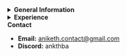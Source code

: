 <!--


### Hi there 👋
**ankthba/ankthba** is a ✨ _special_ ✨ repository because its `README.md` (this file) appears on your GitHub profile.

Here are some ideas to get you started:

- 🔭 I’m currently working on ...
- 🌱 I’m currently learning ...
- 👯 I’m looking to collaborate on ...
- 🤔 I’m looking for help with ...
- 💬 Ask me about ...
- 📫 How to reach me: ...
- 😄 Pronouns: ...
- ⚡ Fun fact: ...

### Hi there ✌🏻
- 🔭 I’m currently working on FRC robotics projects (prev FTC)
  - FRC WPILibC++ (competent)
  - FTC Java SDK (proficient)
- 💻 I have experience in:
  -  Java (expert)
  -  C (competent)
  -  C# (competent)
  -  C++ (proficient)
  -  Python (expert)
  -  JS (proficient)
  -  HTML + CSS (expert)
  -  Swift (novice)
- 🌱 I'm currently improving:
  - Swift skills
- 📫 How to reach me:
  - aniketh.contact@gmail.com

-->

<details>
  <summary><b>General Information</b></summary>

- **Name:** Aniketh
- **School:** Oakton High School
- **Team:** FRC 623
- **Current Project:** FRC Robotics (previously FTC)

</details>

<details>
  <summary><b>Experience</b></summary>

### Languages
- C: Intermediate
- C#: Intermediate
- C++: Proficient
- HTML + CSS: Expert
- Java: Expert
- JavaScript: Proficient
- Python: Expert

### Environments
- FRC WPILibC++
- FTC Java SDK
- iOS
- iPadOS
- macOS

### IDEs
- Android Studio
- Atom
- Eclipse
- IDLE
- IntelliJ
- jGRASP
- PyCharm
- Visual Studio
- VS Code
- Xcode

</details>


  <summary><b>Contact</b></summary>

- **Email:** [aniketh.contact@gmail.com](mailto:aniketh.contact@gmail.com)
- **Discord:** ankthba

